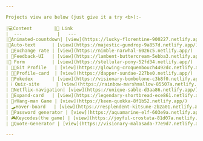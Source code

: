 ```yaml
---

Projects view are below (just give it a try <b>):-
  
|💻Content        |🔗 Link                                                   |
|  ---             |   ---                                                   |
|🔢Animated-countdown| [view](https://lucky-florentine-900227.netlify.app/)   |
|🔢Auto-text      | [view](https://majestic-gumdrop-9a857d.netlify.app/)      |
| 💱Exchange rate | [view](https://nimble-narwhal-6026c5.netlify.app/)        |
| 🏣Feedback-UI   | [view](https://lambent-buttercream-5ebba3.netlify.app/)   |
|💁 Form          | [view](https://stellular-pony-52fd34.netlify.app/)        |
| 🧑‍💼Git Profile   | [view](https://glowing-croquembouch4492dc.netlify.app/)   |
| 🧑‍💼Profile-card  | [view](https://dapper-sundae-227be0.netlify.app/)         |
| 🐅Pokedex       | [view](https://visionary-bombolone-c3b8f0.netlify.app/)   |
| ℹ️ Quiz-site      | [view](https://rainbow-marshmallow-85507a.netlify.app/)   |
| 📔Netflix-navigation| [view](https://unique-sable-d3aa86.netlify.app/)      |
| 🎴Expand-card   | [view](https://legendary-shortbread-ece861.netlify.app/)  |
| 🧗‍♂️Hang-man Game | [view](https://keen-quokka-8f1b52.netlify.app/)           |
| 🛹Hover-board   | [view](https://resplendent-kitsune-2b2a01.netlify.app/)   |
| 🔏Password generator | [view](https://aquamarine-elf-603e9a.netlify.app/)   |
| 🎮Keycodes(the game) | [view](https://joyful-crostata-81d07a.netlify.app/)  |
| 📑Quote-Generator | [view](https://visionary-malasada-77e9d7.netlify.app/)  |

---
```

